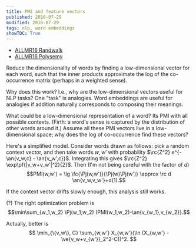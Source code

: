 ```yaml
---
title: PMI and feature vectors
published: 2016-07-29
modified: 2016-07-29
tags: nlp, word embeddings
showTOC: True
---
```


* [ALLMR16 Randwalk](randwalk.html)
* [ALLMR16 Polysemy](polysemy.html)

Reduce the dimensionality of words by finding a low-dimensional vector for each word, such that the inner products approximate the log of the co-occurrence matrix (perhaps in a weighted sense).

Why does this work? I.e., why are the low-dimensional vectors useful for NLP tasks? One "task" is analogies. Word embeddings are useful for analogies if addition naturally corresponds to composing their meanings.

What could be a low-dimensional representation of a word? Its PMI with all possible contexts. (Firth: a word's sense is captured by the distribution of other words around it.) Assume all these PMI vectors live in a low-dimensional space; why does the log of co-occurrence find these vectors?

Here's a simplified model. Consider words drawn as follows: pick a random context vector, and then take words $w, w'$ with probability $\rc{Z^2} e^{-\an{v_w,c} - \an{v_w',c}}$. Integrating this gives $\rc{Z^2} \exp\pf{|v_w+v_w'|^2}{2}$. Then (I'm not being careful with the factor of $d$)
$$PMI(w,w') = \lg \fc{\Pj(w,w')}{\Pj(w)\Pj(w')} \approx \rc d \an{v_w,v_w'}+o(1).$$

If the context vector drifts slowly enough, this analysis still works.

(?) The right optimization problem is
$$\min\sum_{w_1,w_2} \Pj(w_1,w_2) (PMI(w_1,w_2)-\an{v_{w_1},v_{w_2}}.$$

Actually, better is
$$
\min_{\{v_w\}, C} \sum_{w,w'} X_{w,w'}(\ln (X_{w,w'} - \ve{v_w+v_{w'}}_2^2-C))^2.
$$
